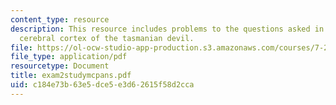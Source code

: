 ```yaml
---
content_type: resource
description: This resource includes problems to the questions asked in MCP file on
  cerebral cortex of the tasmanian devil.
file: https://ol-ocw-studio-app-production.s3.amazonaws.com/courses/7-22-developmental-biology-fall-2005/c184e73b63e5dce5e3d62615f58d2cca_exam2studymcpans.pdf
file_type: application/pdf
resourcetype: Document
title: exam2studymcpans.pdf
uid: c184e73b-63e5-dce5-e3d6-2615f58d2cca
---
```

